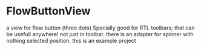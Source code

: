 # FlowButtonView
a view for flow button (three dots) Specially good for RTL toolbars; that can be usefull anywhere! not just in toolbar.
there is an adapter for spinner with nothing selected position. this is an example project
